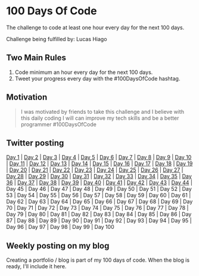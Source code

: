 # 100 Days Of Code

The challenge to code at least one hour every day for the next 100 days.

Challenge being fulfilled by: Lucas Hiago

## Two Main Rules

1. Code minimum an hour every day for the next 100 days.
2. Tweet your progress every day with the #100DaysOfCode hashtag.

## Motivation

> I was motivated by friends to take this challenge and I believe with this daily coding I will can improve my tech skills and be a better programmer #100DaysOfCode

## Twitter posting

[Day 1](https://twitter.com/luchiago/status/1212555208624103425?s=20) | [Day 2](https://twitter.com/luchiago/status/1212868742906073089?s=20) | [Day 3](https://twitter.com/luchiago/status/1213269298325655552?s=20) | [Day 4](https://twitter.com/luchiago/status/1213648118857838599?s=20) | [Day 5](https://twitter.com/luchiago/status/1213946261843390465?s=20) | [Day 6](https://twitter.com/luchiago/status/1214321165336023041?s=20) | [Day 7](https://twitter.com/luchiago/status/1214727125204426752?s=20) | [Day 8](https://twitter.com/luchiago/status/1215050057344593920?s=20) | [Day 9](https://twitter.com/luchiago/status/1215461475688615938?s=20) | [Day 10](https://twitter.com/luchiago/status/1215799635207475201?s=20) | [Day 11](https://twitter.com/luchiago/status/1216206930752032768?s=20) | [Day 12](https://twitter.com/luchiago/status/1216529513263267841?s=20) | [Day 13](https://twitter.com/luchiago/status/1216918221464506369?s=20) | [Day 14](https://twitter.com/luchiago/status/1217279425265459200?s=20) | [Day 15](https://twitter.com/luchiago/status/1217641769258692608?s=20) | [Day 16](https://twitter.com/luchiago/status/1218004853168930818?s=20) | [Day 17](https://twitter.com/luchiago/status/1218353469259755522?s=20) | [Day 18](https://twitter.com/luchiago/status/1218705714958491653?s=20) | [Day 19](https://twitter.com/luchiago/status/1219104279082029056?s=20) | [Day 20](https://twitter.com/luchiago/status/1219448872994529284?s=20) | [Day 21](https://twitter.com/luchiago/status/1219813635138228226?s=20) | [Day 22](https://twitter.com/luchiago/status/1220165775018942469?s=20) | [Day 23](https://twitter.com/luchiago/status/1220518526743646214?s=20) | [Day 24](https://twitter.com/luchiago/status/1220817791927955459?s=20) | [Day 25](https://twitter.com/luchiago/status/1221097617452675075?s=20) | [Day 26](https://twitter.com/luchiago/status/1221611916600184832?s=20) | [Day 27](https://twitter.com/luchiago/status/1221992929029492736?s=20) | [Day 28](https://twitter.com/luchiago/status/1222346752155668482?s=20) | [Day 29](https://twitter.com/luchiago/status/1222713521047252992?s=20) | [Day 30](https://twitter.com/luchiago/status/1223069262740434950?s=20) | [Day 31](https://twitter.com/luchiago/status/1223427758908432387?s=20) | [Day 32](https://twitter.com/luchiago/status/1223795547406065664?s=20) | [Day 33](https://twitter.com/luchiago/status/1224131370194259968?s=20) | [Day 34](https://twitter.com/luchiago/status/1224523773535313920?s=20) | [Day 35](https://twitter.com/luchiago/status/1224882511148474375?s=20) | [Day 36](https://twitter.com/luchiago/status/1225242585519861761?s=20) | [Day 37](https://twitter.com/luchiago/status/1225608051425759232?s=20) | [Day 38](https://twitter.com/luchiago/status/1225929115603283973?s=20) | [Day 39](https://twitter.com/luchiago/status/1226607256252403715?s=20) | [Day 40](https://twitter.com/luchiago/status/1227050518893203457?s=20) | [Day 41](https://twitter.com/luchiago/status/1227405780837642243?s=20) | [Day 42](https://twitter.com/luchiago/status/1227763756777844736?s=20) | [Day 43](https://twitter.com/luchiago/status/1228125248492654595?s=20) | [Day 44](https://twitter.com/luchiago/status/1228423313346777089?s=20) | Day 45 | Day 46 | Day 47 | Day 48 | Day 49 | Day 50 | Day 51 | Day 52 | Day 53 | Day 54 | Day 55 | Day 56 | Day 57 | Day 58 | Day 59 | Day 60 | Day 61 | Day 62 | Day 63 | Day 64 | Day 65 | Day 66 | Day 67 | Day 68 | Day 69 | Day 70 | Day 71 | Day 72 | Day 73 | Day 74 | Day 75 | Day 76 | Day 77 | Day 78 | Day 79 | Day 80 | Day 81 | Day 82 | Day 83 | Day 84 | Day 85 | Day 86 | Day 87 | Day 88 | Day 89 | Day 90 | Day 91 | Day 92 | Day 93 | Day 94 | Day 95 | Day 96 | Day 97 | Day 98 | Day 99 | Day 100

## Weekly posting on my blog

Creating a portfolio / blog is part of my 100 days of code. When the blog is ready, I'll include it here.
